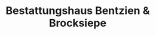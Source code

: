 ---
title: "Bestattungshaus Bentzien & Brocksiepe"
url: /luenen/bestattungshaus-bentzien-und-brocksiepe/
shop: Bestattungen
---